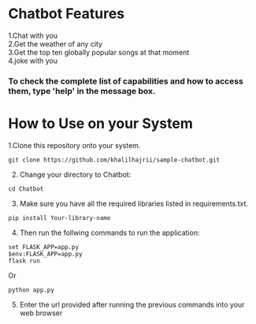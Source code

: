 # Chatbot Features
1.Chat with you<br />
2.Get the weather of any city<br />
3.Get the top ten globally popular songs at that moment<br />
4.joke with you<br />

<h3> To check the complete list of capabilities and how to access them, type 'help' in the message box.</h3>

# How to Use on your System
1.Clone this repository onto your system.<br />
```
git clone https://github.com/khalilhajrii/sample-chatbot.git
```
2. Change your directory to Chatbot:
```
cd Chatbot
```
3. Make sure you have all the required libraries listed in requirements.txt.
```
pip install Your-library-name 
```
4. Then run the follwing commands to run the application:
```
set FLASK_APP=app.py
$env:FLASK_APP=app.py
flask run
```
Or 
```
python app.py
```
5. Enter the url provided after running the previous commands into your web browser

